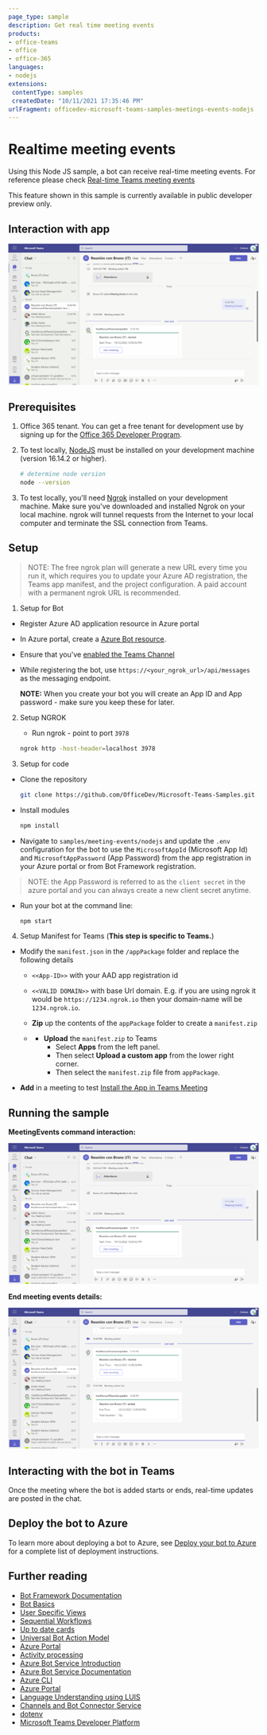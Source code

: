 ```yaml
---
page_type: sample
description: Get real time meeting events
products:
- office-teams
- office
- office-365
languages:
- nodejs
extensions:
 contentType: samples
 createdDate: "10/11/2021 17:35:46 PM"
urlFragment: officedev-microsoft-teams-samples-meetings-events-nodejs
---
```


# Realtime meeting events

Using this Node JS sample, a bot can receive real-time meeting events.
For reference please check [Real-time Teams meeting events](https://docs.microsoft.com/en-us/microsoftteams/platform/apps-in-teams-meetings/api-references?tabs=dotnet)

This feature shown in this sample is currently available in public developer preview only.

## Interaction with app

![Meetings EventsGif](images/MeetingsEvents.gif)

## Prerequisites

1. Office 365 tenant. You can get a free tenant for development use by signing up for the [Office 365 Developer Program](https://developer.microsoft.com/en-us/microsoft-365/dev-program).

2. To test locally, [NodeJS](https://nodejs.org/en/download/) must be installed on your development machine (version 16.14.2 or higher).

    ```bash
    # determine node version
    node --version
    ```

3. To test locally, you'll need [Ngrok](https://ngrok.com/) installed on your development machine.
Make sure you've downloaded and installed Ngrok on your local machine. ngrok will tunnel requests from the Internet to your local computer and terminate the SSL connection from Teams.

## Setup

> NOTE: The free ngrok plan will generate a new URL every time you run it, which requires you to update your Azure AD registration, the Teams app manifest, and the project configuration. A paid account with a permanent ngrok URL is recommended.

1) Setup for Bot
- Register Azure AD application resource in Azure portal
- In Azure portal, create a [Azure Bot resource](https://docs.microsoft.com/en-us/azure/bot-service/bot-builder-authentication?view=azure-bot-service-4.0&tabs=csharp%2Caadv2).

- Ensure that you've [enabled the Teams Channel](https://docs.microsoft.com/en-us/azure/bot-service/channel-connect-teams?view=azure-bot-service-4.0)
- While registering the bot, use `https://<your_ngrok_url>/api/messages` as the messaging endpoint.

    **NOTE:** When you create your bot you will create an App ID and App password - make sure you keep these for later.

2) Setup NGROK  
    - Run ngrok - point to port `3978`

    ```bash
    ngrok http -host-header=localhost 3978
    ```

3) Setup for code   
- Clone the repository

    ```bash
    git clone https://github.com/OfficeDev/Microsoft-Teams-Samples.git
    ```
- Install modules

    ```bash
    npm install
    ```

- Navigate to `samples/meeting-events/nodejs` and update the `.env` configuration for the bot to use the `MicrosoftAppId` (Microsoft App Id) and `MicrosoftAppPassword` (App Password) from the app registration in your Azure portal or from Bot Framework registration. 

> NOTE: the App Password is referred to as the `client secret` in the azure portal and you can always create a new client secret anytime.

- Run your bot at the command line:

    ```bash
    npm start
    ```

4) Setup Manifest for Teams (**This step is specific to Teams.**)

- Modify the `manifest.json` in the `/appPackage` folder and replace the following details
   - `<<App-ID>>` with your AAD app registration id   
   - `<<VALID DOMAIN>>` with base Url domain. E.g. if you are using ngrok it would be `https://1234.ngrok.io` then your domain-name will be `1234.ngrok.io`.

    - **Zip** up the contents of the `appPackage` folder to create a `manifest.zip`
    - - **Upload** the `manifest.zip` to Teams
         - Select **Apps** from the left panel.
         - Then select **Upload a custom app** from the lower right corner.
         - Then select the `manifest.zip` file from `appPackage`.

- **Add** in a meeting to test [Install the App in Teams Meeting](https://docs.microsoft.com/en-us/microsoftteams/platform/apps-in-teams-meetings/teams-apps-in-meetings?view=msteams-client-js-latest#meeting-lifecycle-scenarios)

## Running the sample

**MeetingEvents command interaction:**  

![Meeting start event](images/meeting-start.png)

**End meeting events details:**   

![Meeting end event](images/meeting-end.png)

 ## Interacting with the bot in Teams

Once the meeting where the bot is added starts or ends, real-time updates are posted in the chat.

## Deploy the bot to Azure

To learn more about deploying a bot to Azure, see [Deploy your bot to Azure](https://aka.ms/azuredeployment) for a complete list of deployment instructions.

## Further reading

- [Bot Framework Documentation](https://docs.botframework.com)
- [Bot Basics](https://docs.microsoft.com/azure/bot-service/bot-builder-basics?view=azure-bot-service-4.0)
- [User Specific Views](https://docs.microsoft.com/en-us/microsoftteams/platform/task-modules-and-cards/cards/universal-actions-for-adaptive-cards/user-specific-views)
- [Sequential Workflows](https://docs.microsoft.com/en-us/microsoftteams/platform/task-modules-and-cards/cards/universal-actions-for-adaptive-cards/sequential-workflows)
- [Up to date cards](https://docs.microsoft.com/en-us/microsoftteams/platform/task-modules-and-cards/cards/universal-actions-for-adaptive-cards/up-to-date-views)
- [Universal Bot Action Model](https://docs.microsoft.com/en-us/adaptive-cards/authoring-cards/universal-action-model#actionexecute)
- [Azure Portal](https://portal.azure.com)
- [Activity processing](https://docs.microsoft.com/en-us/azure/bot-service/bot-builder-concept-activity-processing?view=azure-bot-service-4.0)
- [Azure Bot Service Introduction](https://docs.microsoft.com/azure/bot-service/bot-service-overview-introduction?view=azure-bot-service-4.0)
- [Azure Bot Service Documentation](https://docs.microsoft.com/azure/bot-service/?view=azure-bot-service-4.0)
- [Azure CLI](https://docs.microsoft.com/cli/azure/?view=azure-cli-latest)
- [Azure Portal](https://portal.azure.com)
- [Language Understanding using LUIS](https://docs.microsoft.com/en-us/azure/cognitive-services/luis/)
- [Channels and Bot Connector Service](https://docs.microsoft.com/en-us/azure/bot-service/bot-concepts?view=azure-bot-service-4.0)
- [dotenv](https://www.npmjs.com/package/dotenv)
- [Microsoft Teams Developer Platform](https://docs.microsoft.com/en-us/microsoftteams/platform/)
